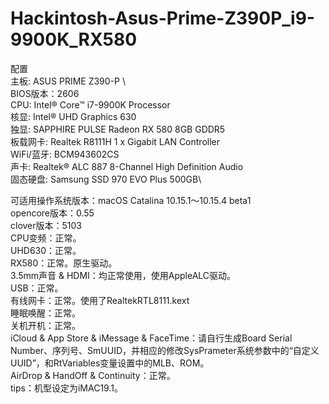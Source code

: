 # Hackintosh-Asus-Prime-Z390P_i9-9900K_RX580

配置 \
主板: ASUS PRIME Z390-P \  
BIOS版本：2606\
CPU: Intel® Core™ i7-9900K Processor \
核显: Intel® UHD Graphics 630 \
独显: SAPPHIRE PULSE Radeon RX 580 8GB GDDR5 \
板载网卡: Realtek R8111H 1 x Gigabit LAN Controller \
WiFi/蓝牙: BCM943602CS \
声卡: Realtek® ALC 887 8-Channel High Definition Audio \
固态硬盘: Samsung SSD 970 EVO Plus 500GB\


可适用操作系统版本：macOS Catalina 10.15.1～10.15.4 beta1\
opencore版本：0.55\
clover版本：5103\
CPU变频：正常。\
UHD630：正常。\
RX580：正常。原生驱动。\
3.5mm声音 & HDMI：均正常使用，使用AppleALC驱动。\
USB：正常。\
有线网卡：正常。使用了RealtekRTL8111.kext\
睡眠唤醒：正常。\
关机开机：正常。\
iCloud & App Store & iMessage & FaceTime：请自行生成Board Serial Number、序列号、SmUUID，并相应的修改SysPrameter系统参数中的“自定义UUID”，和RtVariables变量设置中的MLB、ROM。\
AirDrop & HandOff & Continuity：正常。\
tips：机型设定为iMAC19.1。
